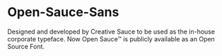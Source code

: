 # Open-Sauce-Sans
Designed and developed by Creative Sauce to be used as the in-house corporate typeface. Now Open Sauce™ is publicly available as an Open Source Font.
